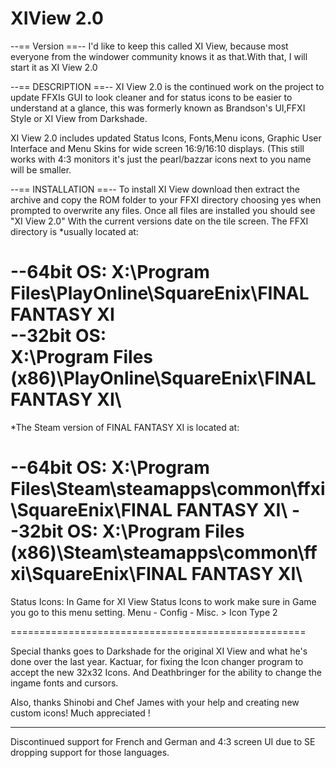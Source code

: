 XIView 2.0
======

--== Version ==--
I'd like to keep this called XI View, because most everyone from the windower community knows it as that.With that, I will start it as XI View 2.0

--== DESCRIPTION ==--
XI View 2.0 is the continued work on the project to update FFXIs GUI to look cleaner and for status icons to be easier to understand at a glance, 
this was formerly known as Brandson's UI,FFXI Style or XI View from Darkshade.

XI View 2.0 includes updated Status Icons, Fonts,Menu icons, Graphic User Interface and Menu Skins for wide screen 16:9/16:10 displays. (This still works with
4:3 monitors it's just the pearl/bazzar icons next to you name will be smaller.

--== INSTALLATION ==--
To install XI View download then extract the archive and copy the ROM folder to your FFXI directory choosing yes when prompted to overwrite any files. Once all files are installed you should see "XI View 2.0" With the current versions date on the tile screen.
The FFXI directory is *usually located at:

--64bit OS:
X:\Program Files\PlayOnline\SquareEnix\FINAL FANTASY XI\
--32bit OS:  
X:\Program Files (x86)\PlayOnline\SquareEnix\FINAL FANTASY XI\
========================
*The Steam version of FINAL FANTASY XI is located at:

--64bit OS:
X:\Program Files\Steam\steamapps\common\ffxi\SquareEnix\FINAL FANTASY XI\ 
--32bit OS: 
X:\Program Files (x86)\Steam\steamapps\common\ffxi\SquareEnix\FINAL FANTASY XI\
========================

Status Icons:
In Game for XI View Status Icons to work make sure in Game you go to this menu setting.
Menu - Config - Misc. > Icon Type 2




===================================================

Special thanks goes to Darkshade for the original XI View and what he's done over the last year. Kactuar, for fixing the Icon changer program to accept the new 32x32 Icons.
And Deathbringer for the ability to change the ingame fonts and cursors.


Also, thanks Shinobi and Chef James with your help and creating new custom icons! Much appreciated !

**********************
Discontinued support for French and German and 4:3 screen UI due to SE dropping support for those languages.

